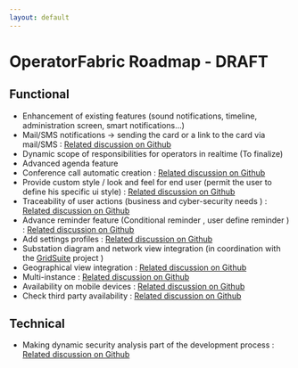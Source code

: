 ```yaml
---
layout: default
---
```


# OperatorFabric Roadmap  - DRAFT 

## Functional

 - Enhancement of existing features (sound notifications, timeline, administration screen, smart notifications…​)
-  Mail/SMS notifications ->  sending the card or a link to the card via mail/SMS : [Related discussion on Github](https://github.com/opfab/operatorfabric-core/discussions/3097)
-  Dynamic scope of responsibilities for operators in realtime (To finalize)
-  Advanced agenda feature 
-  Conference call automatic creation : [Related discussion on Github](https://github.com/opfab/operatorfabric-core/discussions/3096)
-  Provide custom style / look and feel for end user (permit the user to define his specific ui style) : [Related discussion on Github](https://github.com/opfab/operatorfabric-core/discussions/3027)
-  Traceability of user actions (business and cyber-security needs ) : [Related discussion on Github](https://github.com/opfab/operatorfabric-core/discussions/3095)
-  Advance reminder feature (Conditional reminder , user define reminder ) : [Related discussion on Github](https://github.com/opfab/operatorfabric-core/discussions/3044)
-  Add settings profiles : [Related discussion on Github](https://github.com/opfab/operatorfabric-core/discussions/1927)
-  Substation diagram and network view integration (in coordination with the [GridSuite](https://github.com/gridsuite) project )
-  Geographical view integration : [Related discussion on Github](https://github.com/opfab/operatorfabric-core/discussions/3100)
-  Multi-instance : [Related discussion on Github](https://github.com/opfab/operatorfabric-core/discussions/3099)
-  Availability on mobile devices :  [Related discussion on Github](https://github.com/opfab/operatorfabric-core/discussions/3098)
-  Check third party availability :  [Related discussion on Github](https://github.com/opfab/operatorfabric-core/discussions/2380)

## Technical 

* Making dynamic security analysis part of the development process : [Related discussion on Github](https://github.com/opfab/operatorfabric-core/discussions/3102)

